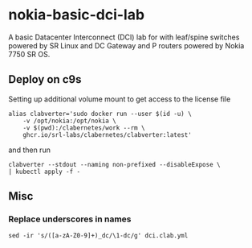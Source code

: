 # nokia-basic-dci-lab

A basic Datacenter Interconnect (DCI) lab for with leaf/spine switches powered by SR Linux and DC Gateway and P routers powered by Nokia 7750 SR OS.

## Deploy on c9s

Setting up additional volume mount to get access to the license file

```
alias clabverter='sudo docker run --user $(id -u) \
    -v /opt/nokia:/opt/nokia \
    -v $(pwd):/clabernetes/work --rm \
    ghcr.io/srl-labs/clabernetes/clabverter:latest'
```

and then run

```
clabverter --stdout --naming non-prefixed --disableExpose \
| kubectl apply -f -
```

## Misc

### Replace underscores in names

```
sed -ir 's/([a-zA-Z0-9]+)_dc/\1-dc/g' dci.clab.yml
```
